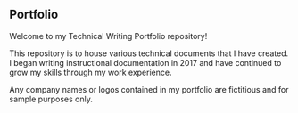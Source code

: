 ## Portfolio

Welcome to my Technical Writing Portfolio repository!

This repository is to house various technical documents that I have created. I began writing instructional documentation in 2017 and have continued to grow my skills through my work experience.

Any company names or logos contained in my portfolio are fictitious and for sample purposes only.
